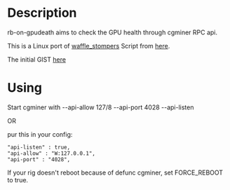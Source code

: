Description
===========

rb-on-gpudeath aims to check the GPU health through cgminer RPC api.

This is a Linux port of [waffle_stompers](http://www.reddit.com/u/waffle_stomper) Script from [here](http://www.reddit.com/r/litecoinmining/comments/1ilplj/automatic_reboot_script_for_when_a_card_is/).

The initial GIST [here](https://gist.github.com/wvvw/113b5f48933a8220e7b7)


Using
=====

Start cgminer with --api-allow 127/8 --api-port 4028 --api-listen

OR

pur this in your config:

	"api-listen" : true,
	"api-allow" : "W:127.0.0.1",
	"api-port" : "4028",


If your rig doesn't reboot because of defunc cgminer, set FORCE_REBOOT to true.
